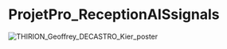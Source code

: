 # ProjetPro_ReceptionAISsignals
![THIRION_Geoffrey_DECASTRO_Kier_poster](https://github.com/user-attachments/assets/ba5cf1e5-916b-4fef-ac41-69d27b1e13f5)
